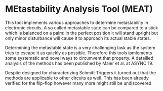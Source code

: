 # MEtastability Analysis Tool (MEAT)

This tool implements various approaches to determine metastability in electronic circuits. A so called metastable state can be compared to a stick which is balanced on a palm: in the perfect position it will stand upright but only minor disturbance will cause it to approach its actual stable states.

Determining the metastable state is a very challenging task as the system tries to escape it as quickly as possible. Therefore this tools ipmlements some systematic and novel ways to circumvent that property. A detailled analysis of the methods has been published by Maier et al. at ASYNC'19.

Despite designed for characterizing Schmitt Triggers it turned out that the methods are applicable to other circuits as well. This has been already verified for the flip-flop however many more might still be undiscovered.
